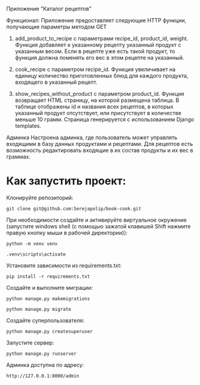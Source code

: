 Приложение "Каталог рецептов"

Функционал:
Приложение предоставляет следующие HTTP функции, получающие параметры методом GET

1. add_product_to_recipe с параметрами recipe_id, product_id, weight. Функция добавляет к указанному рецепту указанный продукт с указанным весом. Если в рецепте уже есть такой продукт, то функция должна поменять его вес в этом рецепте на указанный.

2. cook_recipe c параметром recipe_id. Функция увеличивает на единицу количество приготовленных блюд для каждого продукта, входящего в указанный рецепт.

3. show_recipes_without_product с параметром product_id. Функция возвращает HTML страницу, на которой размещена таблица. В таблице отображены id и названия всех рецептов, в которых указанный продукт отсутствует, или присутствует в количестве меньше 10 грамм. Страница генерируется с использованием Django templates. 

Админка
Настроена админка, где пользователь может управлять входящими в базу данных продуктами и рецептами. Для рецептов есть возможность редактировать входящие в их состав продукты и их вес в граммах.


# Как запустить проект:

Клонируйте репозиторий:
```
git clone git@github.com:Serejapolip/book-cook.git
```

При необходимости создайте и активируйте виртуальное окружение (запустите windows shell (с помощью зажатой клавишей Shift нажмите правую кнопку мыши в рабочей директории)):
```
python -m venv venv
```
```
.venv\scripts\activate
```
Установите зависимости из requirements.txt:
```
pip install -r requirements.txt
```
Создайте и выполните миграции:
```
python manage.py makemigrations
```
```
python manage.py migrate
```

Создайте суперпользователя:
```
python manage.py createsuperuser
```

Запустите сервер:
```
python manage.py runserver
```

Админка доступна по адресу:
```
http://127.0.0.1:8000/admin
```


